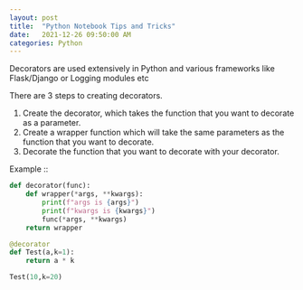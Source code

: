 ```yaml
---
layout: post
title:  "Python Notebook Tips and Tricks"
date:   2021-12-26 09:50:00 AM
categories: Python
---
```


Decorators are used extensively in Python and various frameworks like Flask/Django or Logging modules etc

There are 3 steps to creating decorators.

1) Create the decorator, which takes the function that you want to decorate as a parameter. 
2) Create a wrapper function which will take the same parameters as the function that you want to decorate.
3) Decorate the function that you want to decorate with your decorator.

Example ::

```python
def decorator(func):
    def wrapper(*args, **kwargs):
        print(f"args is {args}")
        print(f"kwargs is {kwargs}")
        func(*args, **kwargs)
    return wrapper

@decorator
def Test(a,k=1):
    return a * k

Test(10,k=20)  
```